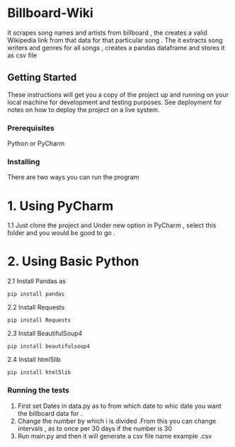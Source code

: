 # Billboard-Wiki

It scrapes song names and artists from billboard , the creates a valid Wikipedia link from that data for that particular song . The it extracts song writers and genres for all songs , creates a pandas dataframe and stores it as csv file

## Getting Started

These instructions will get you a copy of the project up and running on your local machine for development and testing purposes. See deployment for notes on how to deploy the project on a live system.

### Prerequisites

Python or PyCharm

### Installing

There are two ways you can run the program

# 1. Using PyCharm

   1.1 Just clone the project and Under new option in PyCharm , select this folder and you would be good to go .


# 2. Using Basic Python 


   
   2.1 Install Pandas as 

```
pip install pandas
```
   2.2 Install Requests

```
pip install Requests
```
   2.3  Install BeautifulSoup4

```
pip install beautifulsoup4
```
  
   2.4 Install html5lib
   
```
pip install html5lib
```


### Running the tests

1. First set Dates in data.py as to from which date to whic date you want the billboard data for .
2. Change the number by which i is divided .From this you can change intervals , as to once per 30 days if the number is 30
3. Run main.py and then it will generate a csv file name example .csv

